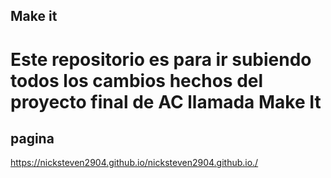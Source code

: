 ## Make it 

# Este repositorio es para ir subiendo todos los cambios hechos del proyecto final de AC llamada Make It

## pagina

https://nicksteven2904.github.io/nicksteven2904.github.io./

